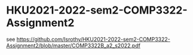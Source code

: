 # HKU2021-2022-sem2-COMP3322-Assignment2
see https://github.com/Isrothy/HKU2021-2022-sem2-COMP3322-Assignment2/blob/master/COMP3322B_a2_s2022.pdf
